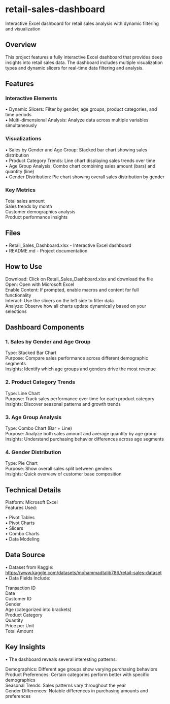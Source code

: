 # retail-sales-dashboard
Interactive Excel dashboard for retail sales analysis with dynamic filtering and visualization

## Overview
This project features a fully interactive Excel dashboard that provides deep insights into retail sales data. The dashboard includes multiple visualization types and dynamic slicers for real-time data filtering and analysis.

## Features
### Interactive Elements

• Dynamic Slicers: Filter by gender, age groups, product categories, and time periods  
• Multi-dimensional Analysis: Analyze data across multiple variables simultaneously  

### Visualizations

• Sales by Gender and Age Group: Stacked bar chart showing sales distribution  
• Product Category Trends: Line chart displaying sales trends over time  
• Age Group Analysis: Combo chart combining sales amount (bars) and quantity (line)  
• Gender Distribution: Pie chart showing overall sales distribution by gender  

### Key Metrics

Total sales amount  
Sales trends by month  
Customer demographics analysis  
Product performance insights

## Files

• Retail_Sales_Dashboard.xlsx - Interactive Excel dashboard  
• README.md - Project documentation

## How to Use

Download: Click on Retail_Sales_Dashboard.xlsx and download the file  
Open: Open with Microsoft Excel  
Enable Content: If prompted, enable macros and content for full functionality  
Interact: Use the slicers on the left side to filter data  
Analyze: Observe how all charts update dynamically based on your selections  

## Dashboard Components
### 1. Sales by Gender and Age Group

Type: Stacked Bar Chart  
Purpose: Compare sales performance across different demographic segments  
Insights: Identify which age groups and genders drive the most revenue  
 
### 2. Product Category Trends

Type: Line Chart  
Purpose: Track sales performance over time for each product category  
Insights: Discover seasonal patterns and growth trends  

### 3. Age Group Analysis

Type: Combo Chart (Bar + Line)  
Purpose: Analyze both sales amount and average quantity by age group  
Insights: Understand purchasing behavior differences across age segments  

### 4. Gender Distribution

Type: Pie Chart  
Purpose: Show overall sales split between genders  
Insights: Quick overview of customer base composition  

## Technical Details

Platform: Microsoft Excel  
Features Used:

• Pivot Tables  
• Pivot Charts  
• Slicers  
• Combo Charts  
• Data Modeling  



## Data Source
• Dataset from Kaggle: https://www.kaggle.com/datasets/mohammadtalib786/retail-sales-dataset  
• Data Fields Include:

Transaction ID  
Date  
Customer ID  
Gender  
Age (categorized into brackets)  
Product Category  
Quantity  
Price per Unit  
Total Amount  

## Key Insights
• The dashboard reveals several interesting patterns:

Demographics: Different age groups show varying purchasing behaviors  
Product Preferences: Certain categories perform better with specific demographics  
Seasonal Trends: Sales patterns vary throughout the year  
Gender Differences: Notable differences in purchasing amounts and preferences  

